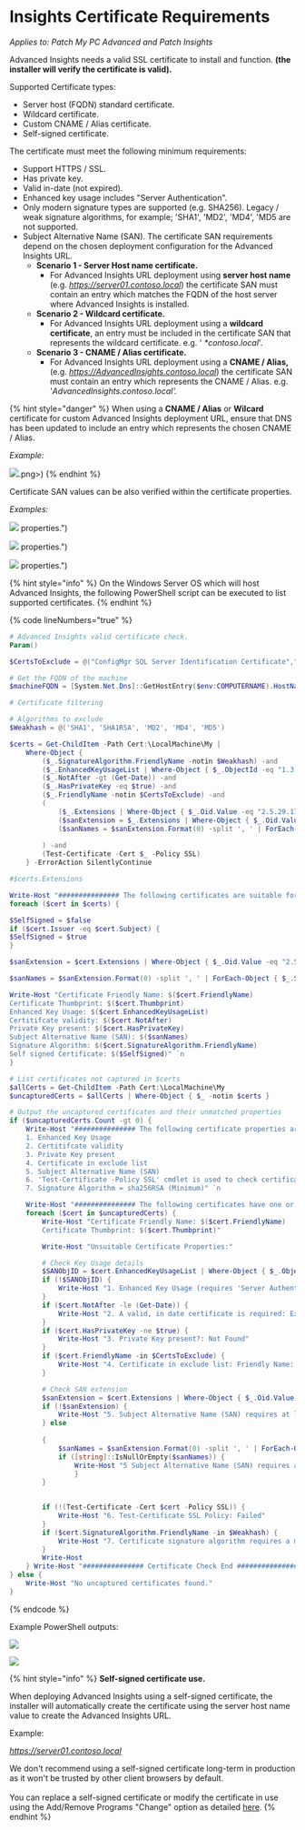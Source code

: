 # Insights Certificate Requirements

_Applies to: Patch My PC Advanced and Patch Insights_

Advanced Insights needs a valid SSL certificate to install and function. **(the installer will verify the certificate is valid).**

Supported Certificate types:

* Server host (FQDN) standard certificate.
* Wildcard certificate.
* Custom CNAME / Alias certificate.
* Self-signed certificate.

The certificate must meet the following minimum requirements:

* Support HTTPS / SSL.
* Has private key.
* Valid in-date (not expired).
* Enhanced key usage includes "Server Authentication".
* Only modern signature types are supported (e.g. SHA256). Legacy / weak signature algorithms, for example; 'SHA1', 'MD2', 'MD4', 'MD5 are not supported.
* Subject Alternative Name (SAN). The certificate SAN requirements depend on the chosen deployment configuration for the Advanced Insights URL.
  * **Scenario 1 - Server Host name certificate.**
    * For Advanced Insights URL deployment using **server host name** (e.g. _https://server01.contoso.local_) the certificate SAN must contain an entry which matches the FQDN of the host server where Advanced Insights is installed.
  * **Scenario 2 - Wildcard certificate.**
    * For Advanced Insights URL deployment using a **wildcard certificate**, an entry must be included in the certificate SAN that represents the wildcard certificate. e.g. ' _\*contoso.local_'.
  * **Scenario 3 - CNAME / Alias certificate.**
    * For Advanced Insights URL deployment using a **CNAME / Alias,** (e.g. _https://AdvancedInsights.contoso.local_) the certificate SAN must contain an entry which represents the CNAME / Alias. e.g. '_AdvancedInsights.contoso.local'._

{% hint style="danger" %}
When using a **CNAME / Alias** or **Wilcard** certificate for custom Advanced Insights deployment URL, ensure that DNS has been updated to include an entry which represents the chosen CNAME / Alias.

_Example:_

![](/_images/image-%281024 "").png>)
{% endhint %}

Certificate SAN values can be also verified within the certificate properties.

_Examples:_

![](/_images/image-%281025%29.png-"Server-Host-Certificate-Subject-Alternative-Name-%28SAN "") properties.")

![](/_images/image-%281026%29.png-"CNAME-Alias-Certificate-Subject-Alternative-Name-%28SAN "") properties.")

![](/_images/image-%281027%29.png-"Wildcard-Host-Certificate-Subject-Alternative-Name-%28SAN "") properties.")

{% hint style="info" %}
On the Windows Server OS which will host Advanced Insights, the following PowerShell script can be executed to list supported certificates.
{% endhint %}

{% code lineNumbers="true" %}
```powershell
# Advanced Insights valid certificate check.
Param()

$CertsToExclude = @("ConfigMgr SQL Server Identification Certificate","WMSVC-SHA2")

# Get the FQDN of the machine
$machineFQDN = [System.Net.Dns]::GetHostEntry($env:COMPUTERNAME).HostName

# Certificate filtering

# Algorithms to exclude
$Weakhash = @('SHA1', 'SHA1RSA', 'MD2', 'MD4', 'MD5')

$certs = Get-ChildItem -Path Cert:\LocalMachine\My |
    Where-Object {
        ($_.SignatureAlgorithm.FriendlyName -notin $Weakhash) -and
        ($_.EnhancedKeyUsageList | Where-Object { $_.ObjectId -eq "1.3.6.1.5.5.7.3.1"} ) -and
        ($_.NotAfter -gt (Get-Date)) -and
        ($_.HasPrivateKey -eq $true) -and
        ($_.FriendlyName -notin $CertsToExclude) -and
        (
            ($_.Extensions | Where-Object { $_.Oid.Value -eq "2.5.29.17" }) -and
            ($sanExtension = $_.Extensions | Where-Object { $_.Oid.Value -eq "2.5.29.17" }) -and
            ($sanNames = $sanExtension.Format(0) -split ', ' | ForEach-Object { $_.Split('=')[1].Trim() })
            
        ) -and
        (Test-Certificate -Cert $_ -Policy SSL)
    } -ErrorAction SilentlyContinue

#$certs.Extensions

Write-Host "############### The following certificates are suitable for Advanced Insights: ###############"`n
foreach ($cert in $certs) {

$SelfSigned = $false    
if ($cert.Issuer -eq $cert.Subject) {
$SelfSigned = $true
}

$sanExtension = $cert.Extensions | Where-Object { $_.Oid.Value -eq "2.5.29.17" }

$sanNames = $sanExtension.Format(0) -split ', ' | ForEach-Object { $_.Split('=')[1].Trim() }

Write-Host "Certificate Friendly Name: $($cert.FriendlyName)
Certificate Thumbprint: $($cert.Thumbprint)
Enhanced Key Usage: $($cert.EnhancedKeyUsageList)
Certitifcate validity: $($cert.NotAfter)
Private Key present: $($cert.HasPrivateKey)
Subject Alternative Name (SAN): $($sanNames)
Signature Algorithm: $($cert.SignatureAlgorithm.FriendlyName)
Self signed Certificate: $($SelfSigned)" `n
}

# List certificates not captured in $certs
$allCerts = Get-ChildItem -Path Cert:\LocalMachine\My
$uncapturedCerts = $allCerts | Where-Object { $_ -notin $certs }

# Output the uncaptured certificates and their unmatched properties
if ($uncapturedCerts.Count -gt 0) {
    Write-Host "############### The following certificate properties are checked: ###############`n
    1. Enhanced Key Usage
    2. Certitifcate validity
    3. Private Key present
    4. Certificate in exclude list
    5. Subject Alternative Name (SAN)
    6. 'Test-Certificate -Policy SSL' cmdlet is used to check certificate is valid for SSL and root cert can be validated
    7. Signature Algorithm = sha256RSA (Minimum)" `n

    Write-Host "############### The following certificates have one or more property values which are not suitable for Advanced Insights: ###############"`n -ForegroundColor Yellow
    foreach ($cert in $uncapturedCerts) {
        Write-Host "Certificate Friendly Name: $($cert.FriendlyName)
        Certificate Thumbprint: $($cert.Thumbprint)"

        Write-Host "Unsuitable Certificate Properties:"

        # Check Key Usage details
        $SANObjID = $cert.EnhancedKeyUsageList | Where-Object { $_.ObjectId -eq '1.3.6.1.5.5.7.3.1'}        
        if (!$SANObjID) {
            Write-Host "1. Enhanced Key Usage (requires 'Server Authentication') value found: $($cert.EnhancedKeyUsageList)"
        }
        if ($cert.NotAfter -le (Get-Date)) {
            Write-Host "2. A valid, in date certificate is required: Expiration Date found: $($cert.NotAfter)"
        }
        if ($cert.HasPrivateKey -ne $true) {
            Write-Host "3. Private Key present?: Not Found"
        }
        if ($cert.FriendlyName -in $CertsToExclude) {
            Write-Host "4. Certificate in exclude list: Friendly Name: $($cert.FriendlyName)"
        }

        # Check SAN extension
        $sanExtension = $cert.Extensions | Where-Object { $_.Oid.Value -eq "2.5.29.17" }
        if (!$sanExtension) {
            Write-Host "5. Subject Alternative Name (SAN) requires at least one entry matches the server FQDN or is a wildcard which matches the server domain name e.g. '*.internaldomain.local. SAN value(s):: Not Found"
        } else
        
        {
            $sanNames = $sanExtension.Format(0) -split ', ' | ForEach-Object { $_.Split('=')[1].Trim() }
            if ([string]::IsNullOrEmpty($sanNames)) {
                Write-Host "5 Subject Alternative Name (SAN) requires at least one entry matches the server FQDN or is a wildcard which matches the server domain name e.g. '*.internaldomain.local. SAN value(s): $($sanNames -join ', ')"
                }
        }
        

        if (!(Test-Certificate -Cert $cert -Policy SSL)) {
            Write-Host "6. Test-Certificate SSL Policy: Failed"
        }
        if ($cert.SignatureAlgorithm.FriendlyName -in $Weakhash) {
            Write-Host "7. Certificate signature algorithm requires a minimum of SHA256 RSA. Legacy / weak algorithms e.g. 'SHA1', 'MD2', 'MD4', 'MD5 are not supported. Signature Algorithm found: $($cert.SignatureAlgorithm.FriendlyName)"`n
        }
        Write-Host
    } Write-Host "############### Certificate Check End ###############"
} else {
    Write-Host "No uncaptured certificates found."
}
```
{% endcode %}

Example PowerShell outputs:

![](/_images/image-%281312%29.png-"Valid-Certificates" "")

![](/_images/image-%281313%29.png-"Unsupported-Certificates" "")

{% hint style="info" %}
**Self-signed certificate use.**

When deploying Advanced Insights using a self-signed certificate, the installer will automatically create the certificate using the server host name value to create the Advanced Insights URL.

Example:

_https://server01.contoso.local_

We don't recommend using a self-signed certificate long-term in production as it won't be trusted by other client browsers by default.\
\
You can replace a self-signed certificate or modify the certificate in use using the Add/Remove Programs "Change" option as detailed [here](../modify-insights/modify-insights-ssl-certificate.md).
{% endhint %}
